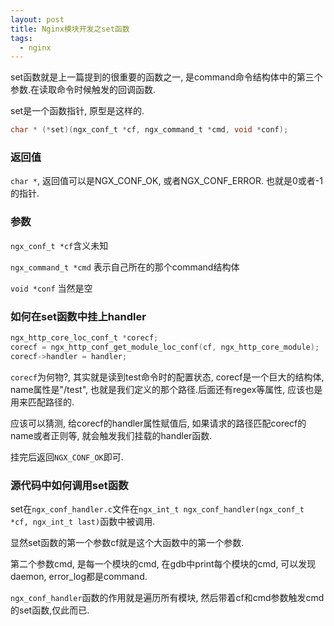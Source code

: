 ```yaml
---
layout: post
title: Nginx模块开发之set函数
tags:
  - nginx
---
```


set函数就是上一篇提到的很重要的函数之一, 是command命令结构体中的第三个参数.在读取命令时候触发的回调函数.

set是一个函数指针, 原型是这样的.

```c
char * (*set)(ngx_conf_t *cf, ngx_command_t *cmd, void *conf);
```

### 返回值

`char *`, 返回值可以是NGX_CONF_OK, 或者NGX_CONF_ERROR. 也就是0或者-1的指针.

### 参数

`ngx_conf_t *cf`含义未知

`ngx_command_t *cmd` 表示自己所在的那个command结构体

`void *conf` 当然是空

### 如何在set函数中挂上handler

```c
ngx_http_core_loc_conf_t *corecf;
corecf = ngx_http_conf_get_module_loc_conf(cf, ngx_http_core_module);
corecf->handler = handler;
```
`corecf`为何物?, 其实就是读到test命令时的配置状态, corecf是一个巨大的结构体, name属性是"/test", 也就是我们定义的那个路径.后面还有regex等属性, 应该也是用来匹配路径的.

应该可以猜测, 给corecf的handler属性赋值后, 如果请求的路径匹配corecf的name或者正则等, 就会触发我们挂载的handler函数.

挂完后返回`NGX_CONF_OK`即可.

### 源代码中如何调用set函数

set在`ngx_conf_handler.c`文件在`ngx_int_t ngx_conf_handler(ngx_conf_t *cf, ngx_int_t last)`函数中被调用.

显然set函数的第一个参数cf就是这个大函数中的第一个参数.

第二个参数cmd, 是每一个模块的cmd, 在gdb中print每个模块的cmd, 可以发现daemon, error_log都是command.

`ngx_conf_handler`函数的作用就是遍历所有模块, 然后带着cf和cmd参数触发cmd的set函数,仅此而已.

